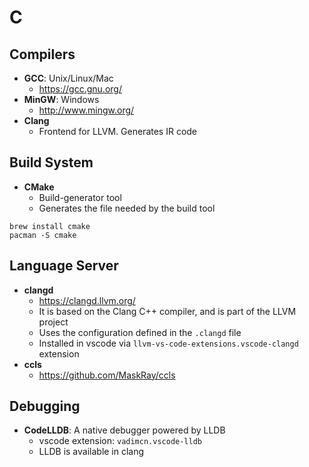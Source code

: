# C

## Compilers

- **GCC**: Unix/Linux/Mac
  - <https://gcc.gnu.org/>
- **MinGW**: Windows
  - <http://www.mingw.org/>
- **Clang**
  - Frontend for LLVM. Generates IR code

## Build System

- **CMake**
  - Build-generator tool
  - Generates the file needed by the build tool

```shell
brew install cmake
pacman -S cmake
```

## Language Server

- **clangd**
  - <https://clangd.llvm.org/>
  - It is based on the Clang C++ compiler, and is part of the LLVM project
  - Uses the configuration defined in the `.clangd` file
  - Installed in vscode via `llvm-vs-code-extensions.vscode-clangd` extension
- **ccls**
  - <https://github.com/MaskRay/ccls>

## Debugging

- **CodeLLDB**: A native debugger powered by LLDB
  - vscode extension: `vadimcn.vscode-lldb`
  - LLDB is available in clang
